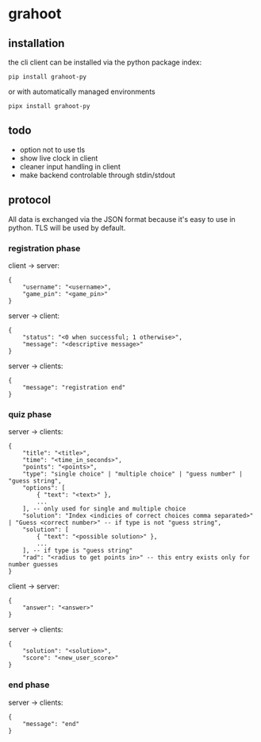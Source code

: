 # grahoot

## installation

the cli client can be installed via the python package index:

```
pip install grahoot-py
```

or with automatically managed environments

```
pipx install grahoot-py
```


## todo
- option not to use tls
- show live clock in client
- cleaner input handling in client
- make backend controlable through stdin/stdout

## protocol

All data is exchanged via the JSON format because it's easy to use in python.
TLS will be used by default.

### registration phase

client -> server:
```
{
    "username": "<username>",
    "game_pin": "<game_pin>"
}
```

server -> client:

```
{
    "status": "<0 when successful; 1 otherwise>",
    "message": "<descriptive message>"
}
```

server -> clients:
```
{
    "message": "registration end"
}
```

### quiz phase

server -> clients:
```
{
    "title": "<title>",
    "time": "<time_in_seconds>",
    "points": "<points>",
    "type": "single choice" | "multiple choice" | "guess number" | "guess string",
    "options": [
        { "text": "<text>" },
        ...
    ], -- only used for single and multiple choice
    "solution": "Index <indicies of correct choices comma separated>" | "Guess <correct number>" -- if type is not "guess string",
    "solution": [
        { "text": "<possible solution>" },
        ...
    ], -- if type is "guess string"
    "rad": "<radius to get points in>" -- this entry exists only for number guesses
}
```

client -> server:
```
{
    "answer": "<answer>"
}
```

server -> clients:
```
{
    "solution": "<solution>",
    "score": "<new_user_score>"
}
```

### end phase

server -> clients:
```
{
    "message": "end"
}
```
